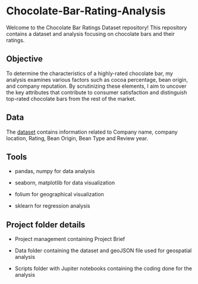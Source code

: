 # Chocolate-Bar-Rating-Analysis

Welcome to the Chocolate Bar Ratings Dataset repository! This repository contains a dataset and analysis focusing on chocolate bars and their ratings. 

## Objective

To determine the characteristics of a highly-rated chocolate bar, my analysis examines various factors such as cocoa percentage, bean origin, and company reputation. By scrutinizing these elements, I aim to uncover the key attributes that contribute to consumer satisfaction and distinguish top-rated chocolate bars from the rest of the market.

## Data 

The [dataset](https://www.kaggle.com/datasets/rtatman/chocolate-bar-ratings) contains information  related to Company name, company location, Rating, Bean Origin, Bean Type and Review year.

## Tools 

* pandas, numpy for data analysis 

* seaborn, matplotlib for data visualization

* folium for geographical visualization

* sklearn for regression analysis

## Project folder details

* Project management containing Project Brief

* Data folder containing the dataset and geoJSON file used for geospatial analysis

* Scripts folder with Jupiter notebooks containing the coding done for the analysis
